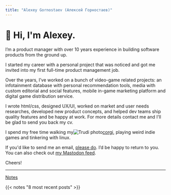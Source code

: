 ```yaml
---
title: "Alexey Gornostaev (Алексей Горностаев)"
---
```


# 👋 Hi, I'm Alexey. 

I’m a product manager with over 10 years experience in building software products from the ground up.

I started my career with a personal project that was noticed and got me invited into my first full-time product management job.

Over the years, I’ve worked on a bunch of video-game related projects: an infotainment database with personal recommendation tools, media with custom editorial and social features, mobile in-game marketing platform and digital game distribution service.

I wrote html/css, designed UX/UI, worked on market and user needs researches,  developed new product concepts, and helped dev teams ship quality features and be happy at work. For more details contact me and I'll be glad to send you back my cv.

I spend my free time walking my![Trudi photo](/favicon.png)[corgi](http://trudi.dog), playing weird indie games and tinkering with linux.

If you'd like to send me an email, [please do](mailto:hello@alexeygornostaev.com). I’d be happy to return to you. You can also check out <a rel="me" href="https://mastodon.gamedev.place/@accujazz">my Mastodon feed</a>.

Cheers!

---

[Notes](/posts)

{{< notes "8 most recent posts" >}}